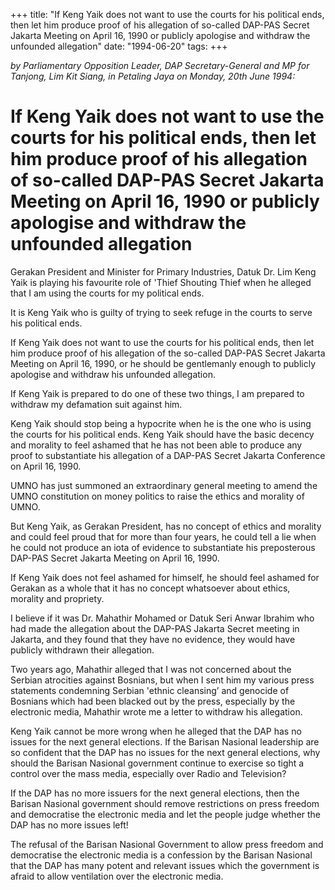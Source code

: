 +++ 
title: "If Keng Yaik does not want to use the courts for his political ends, then let him produce proof of his allegation of so-called DAP-PAS Secret Jakarta Meeting on April 16, 1990 or publicly apologise and withdraw the unfounded allegation"
date: "1994-06-20"
tags:
+++

_by Parliamentary Opposition Leader, DAP Secretary-General and MP for Tanjong, Lim Kit Siang, in Petaling Jaya on Monday, 20th June 1994:_

# If Keng Yaik does not want to use the courts for his political ends, then let him produce proof of his allegation of so-called DAP-PAS Secret Jakarta Meeting on April 16, 1990 or publicly apologise and withdraw the unfounded allegation

Gerakan President and Minister for Primary Industries, Datuk Dr. Lim Keng Yaik is playing his favourite role of 'Thief Shouting Thief when he alleged that I am using the courts for my political ends.</u>

It is Keng Yaik who is guilty of trying to seek refuge in the courts to serve his political ends.

If Keng Yaik does not want to use the courts for his political ends, then let him produce proof of his allegation of the so-called DAP-PAS Secret Jakarta Meeting on April 16, 1990, or he should be gentlemanly enough to publicly apologise and withdraw his unfounded allegation.

If Keng Yaik is prepared to do one of these two things, I am prepared to withdraw my defamation suit against him.

Keng Yaik should stop being a hypocrite when he is the one who is using the courts for his political ends. Keng Yaik should have the basic decency and morality to feel ashamed that he has not been able to produce any proof to substantiate his allegation of a DAP-PAS Secret Jakarta Conference on April 16, 1990.

UMNO has just summoned an extraordinary general meeting to amend the UMNO constitution on money politics to raise the ethics and morality of UMNO.

But Keng Yaik, as Gerakan President, has no concept of ethics and morality and could feel proud that for more than four years, he could tell a lie when he could not produce an iota of evidence to substantiate his preposterous DAP-PAS Secret Jakarta Meeting on April 16, 1990.

If Keng Yaik does not feel ashamed for himself, he should feel ashamed for Gerakan as a whole that it has no concept whatsoever about ethics, morality and propriety.

I believe if it was Dr. Mahathir Mohamed or Datuk Seri Anwar Ibrahim who had made the allegation about the DAP-PAS Jakarta Secret meeting in Jakarta, and they found that they have no evidence, they would have publicly withdrawn their allegation.

Two years ago, Mahathir alleged that I was not concerned about the Serbian atrocities against Bosnians, but when I sent him my various press statements condemning Serbian 'ethnic cleansing’ and genocide of Bosnians which had been blacked out by the press, especially by the electronic media, Mahathir wrote me a letter to withdraw his allegation.

Keng Yaik cannot be more wrong when he alleged that the DAP has no issues for the next general elections.
If the Barisan Nasional leadership are so confident that the DAP has no issues for the next general elections, why should the Barisan Nasional government continue to exercise so tight a control over the mass media, especially over Radio and Television?

If the DAP has no more issuers for the next general elections, then the Barisan Nasional government should remove restrictions on press freedom and democratise the electronic media and let the people judge whether the DAP has no more issues left!

The refusal of the Barisan Nasional Government to allow press freedom and democratise the electronic media is a confession by the Barisan Nasional that the DAP has many potent and relevant issues which the government is afraid to allow ventilation over the electronic media.
 
